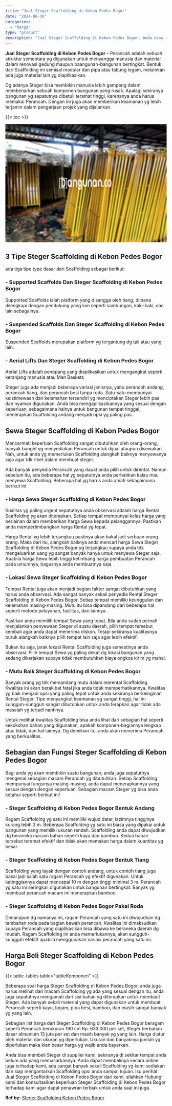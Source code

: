 ```yaml
---
title: "Jual Steger Scaffolding di Kebon Pedes Bogor"
date: "2024-06-30"
categories: 
  - "harga"
type: "product"
description: "Jual Steger Scaffolding di Kebon Pedes Bogor. Anda bisa membeli Steger di supplier kami, sekiranya di sekitar tempat anda belum ada yang memasarkannya. Anda..."
---
```


**Jual Steger Scaffolding di Kebon Pedes Bogor** – Perancah adalah sebuah struktur sementara yg digunakan untuk menyangga manusia dan material dalam renovasi gedung maupun baangunan-bangunan bertingkat. Bentuk dari Scaffolding ini semisal modular dan pipa atau tabung logam, melainkan ada juga material lain yg diaplikasikan.

Dg adanya Steger bisa membikin manusia lebih gampang dalam membenarkan sebuah komponen bangunan yang rusak. Apalagi sekiranya bangunan yg sepatutnya dibetuli teramat tinggi, karenanya anda harus memakai Perancah. Dengan ini juga akan memberikan keamanan yg lebih terjamin dalam pengerjaan projek yang dijalankan.

{{< toc >}}

![Jual Steger Scaffolding di Kebon Pedes Bogor](/images/sewa-scaffolding-steger-11.png)

## 3 Tipe Steger Scaffolding di Kebon Pedes Bogor

ada tiga tipe type dasar dari Scaffolding sebagai berikut:

### \- Supported Scaffolds Dan Steger Scaffolding di Kebon Pedes Bogor

Supported Scaffolds ialah platform yang disangga oleh tiang, dimana dilengkapi dengan pendukung yang lain seperti sambungan, kaki-kaki, dan lain sebagainya.

### \- Suspended Scaffolds Dan Steger Scaffolding di Kebon Pedes Bogor

Suspended Scaffolds merupakan platform yg tergantung dg tali atau yang lain.

### \- Aerial Lifts Dan Steger Scaffolding di Kebon Pedes Bogor

Aerial Lifts adalah penopang yang diaplikasikan untuk mengangkat seperti keranjang manusia atau Man Baskets

Steger juga ada menjadi beberapa variasi jenisnya, yaitu perancah andang, perancah tiang, dan perancah besi tanpa roda. Satu-satu mempunyai keistimewaan dan kelemahan tersendiri yg menciptakan Steger lebih pas dan nyaman digunakan. Anda bisa mengaplikasikannya yang sesuai dengan keperluan, sebagaimana halnya untuk bangunan tempat tinggal, menerapkan Scaffolding andang menjadi opsi yg paling pas.

## Sewa Steger Scaffolding di Kebon Pedes Bogor

Mencermati keperluan Scaffolding sangat dibutuhkan oleh orang-orang, banyak banget yg menyediakan Perancah untuk dijual ataupun disewakan. Nah, untuk anda yg memerlukan Scaffolding alangkah baiknya menyewanya saja agar tdk ribet dalam membuat steger.

Ada banyak penyedia Perancah yang dapat anda pilih untuk dirental. Namun sebelum itu, ada beberapa hal yg sepatutnya anda perhatikan kalau mau menyewa Scaffolding. Beberapa hal yg harus anda amati sebagaimana berikut ini:

### \- Harga Sewa Steger Scaffolding di Kebon Pedes Bogor

Kualitas yg paling urgent sepatutnya anda observasi adalah harga Rental Scaffolding yg akan diterapkan. Setiap tempat mempunyai kelas harga yang berlainan dalam memberikan harga Sewa kepada pelanggannya. Pastikan anda mempertimbangkan harga Rental yg tepat.

Harga Rental yg lebih terjangkau pastinya akan bakal jadi serbuan orang-orang. Maka dari itu, alangkah baiknya anda mencari harga Sewa Steger Scaffolding di Kebon Pedes Bogor yg terjangkau supaya anda tdk mengeluarkan uang yg sangat banyak hanya untuk menyewa Steger saja. Apabila harga Sewa lebih tinggi ketimbang harga pembuatan Perancah pada umumnya, bagusnya anda membuatnya saja.

### \- Lokasi Sewa Steger Scaffolding di Kebon Pedes Bogor

Tempat Rental juga akan menjadi bagian faktor sangat dibutuhkan yang harus anda observasi. Ada sangat banyak sekali penyedia Rental Steger Scaffolding di Kebon Pedes Bogor. Setiap tempat memiliki keunggulan dan kelemahan masing-masing. Mutu itu bisa dipandang dari beberapa hal seperti metode pelayanan, fasilitas, dan lainnya.

Pastikan anda memilih tempat Sewa yang tepat. Bila anda sudah pernah menjalankan penyewaan Steger di suatu daerah, pilih tempat tersebut kembali agar anda dapat menerima diskon. Tetapi sekiranya kualitasnya buruk alangkah baiknya pilih tempat lain saja agar lebih efektif.

Bukan itu saja, jarak lokasi Rental Scaffolding juga semestinya anda observasi. Pilih tempat Sewa yg paling dekat dg lokasi bangunan yang sedang dikerjakan supaya tidak membutuhkan biaya ongkos kirim yg mahal.

### \- Mutu Baik Steger Scaffolding di Kebon Pedes Bogor

Banyak orang yg tdk memandang mutu dalam merental Scaffolding. Kwalitas ini akan berakibat fatal jika anda tidak memperhatikannya. Kwalitas yg baik menjadi opsi yang paling tepat untuk anda sekiranya berkeinginan Rental Steger. Tipe menyangkut keamanan yg sangat tinggi, hal ini sungguh-sungguh sangat dibutuhkan untuk anda terapkan agar tidak ada masalah yg terjadi nantinya.

Untuk melihat kwalitas Scaffolding bisa anda lihat dari sebagian hal seperti kekokohan bahan yang digunakan, apakah komponen-bagiannya lengkap atau tidak, dan hal lainnya. Dg demikian itu, anda akan menerima Perancah yang berkualitas.

## Sebagian dan Fungsi Steger Scaffolding di Kebon Pedes Bogor

Bagi anda yg akan membikin suatu bangunan, anda juga sepatutnya mengenal sebagian macam Perancah yg dibutuhkan. Setiap Scaffolding mempunyai fungsinya masing-masing, anda dapat menerapkannya yang sesuai dengan dengan keperluan. Sebagian macam Steger yg bisa anda ketahui seperti berikut ini!

### \- Steger Scaffolding di Kebon Pedes Bogor Bentuk Andang

Ragam Scaffolding yg satu ini memiliki wujud datar, lazimnya tingginya kurang lebih 3 m. Beberapa Scaffolding yg satu ini biasa yang dipakai untuk bangunan yang memiliki ukuran rendah. Scaffolding anda dapat diwujudkan dg beraneka macam bahan seperti kayu dan bamboo. Kedua bahan tersebut teramat efektif dan tidak akan memakan harga dalam kuantitas yg besar.

### \- Steger Scaffolding di Kebon Pedes Bogor Bentuk Tiang

Scaffolding yang layak dengan contoh andang, untuk contoh tiang juga bakal jadi salah satu ragam Perancah yg efektif digunakan. Untuk ketinggiannya dapat mencapai 10 m dengan tinggi minimal 3 m. Perancah yg satu ini seringkali digunakan untuk bangunan bertingkat. Banyak yg membuat perancah macam ini menerapkan bamboo.

### \- Steger Scaffolding di Kebon Pedes Bogor Pakai Roda

Dimanapun dg namanya ini, ragam Perancah yang satu ini diwujudkan dg tambahan roda pada bagian bawah perancah. Kwalitas ini dimaksudkan supaya Perancah yang diaplikasikan bisa dibawa ke beraneka daerah dg mudah. Ragam Scaffolding ini anda memerlukannya, akan sungguh-sungguh efektif apabila menggunakan variasi perancah yang satu ini.

## Harga Beli Steger Scaffolding di Kebon Pedes Bogor

{{< table-tables table="tableKomponen" >}}

Beberapa soal harga Steger Scaffolding di Kebon Pedes Bogor, anda juga harus melihat dari macam Scaffolding yg ada yang sesuai dengan itu, anda juga sepatutnya mengamati dari sisi bahan yg diterapkan untuk membaut Steger. Ada banyak sekali material yang dapat digunakan untuk membuat Perancah seperti kayu, logam, pipa besi, bamboo, dan masih sangat banyak yg yang lain.

Sebagian list harga dari Steger Scaffolding di Kebon Pedes Bogor beragam seperti Perancah berukuran 190 cm Rp. 633.000 per set, Steger berbahan dasar almunium 13 juta per set dan masih banyak yg yang lain. Harga diatur oleh material dan ukuran yg diperlukan. Ukuran dan banyaknya jumlah yg diperlukan maka kian besar harga yg wajib anda bayarkan.

Anda bisa membeli Steger di supplier kami, sekiranya di sekitar tempat anda belum ada yang memasarkannya. Anda dapat membelinya secara online juga terhadap kami, ada sangat banyak sekali Scaffolding yg kami sediakan dan siap mengantarkan Scaffolding opsi anda sampai tujuan. isu perihal Jual Steger Scaffolding di Kebon Pedes Bogor dari kami, silahkan Hubungi kami dan konsultasikan keperluan Steger Scaffolding di Kebon Pedes Bogor terhadap kami agar dapat penawran terbiak untuk anda saat ini juga.

**Ref by:** [Steger Scaffolding Kebon Pedes Bogor](https://id.wikipedia.org/wiki/Steger)
